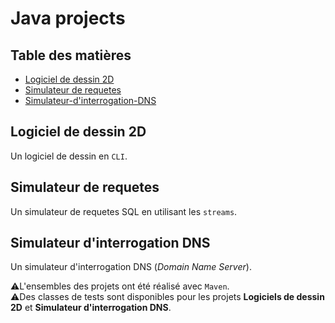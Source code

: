 # Java projects

## Table des matières
- [Logiciel de dessin 2D](#Logiciel-de-dessin-2D)
- [Simulateur de requetes](#Simulateur-de-requetes)
- [Simulateur-d'interrogation-DNS](#Simulateur-d'interrogation-DNS)

## Logiciel de dessin 2D
Un logiciel de dessin en `CLI`.

## Simulateur de requetes
Un simulateur de requetes SQL en utilisant les `streams`.

## Simulateur d'interrogation DNS
Un simulateur d'interrogation DNS (_Domain Name Server_).  

⚠️L'ensembles des projets ont été réalisé avec `Maven`.  
⚠️Des classes de tests sont disponibles pour les projets **Logiciels de dessin 2D** et **Simulateur d'interrogation DNS**.